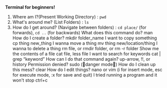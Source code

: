 **Terminal for beginners!**

1. Where am I?(Present Working Directory) : `pwd` 
2. What's around me? (List Folders) : `ls`
3. How do I get around? (Navigate between folders) : `cd place/` (for forwards), `cd ..` (for backwards)
What does this command do? man <command>
How do I create a folder? mkdir folder_name
I want to copy something cp thing new_thing
I wanna move a thing mv thing new/location/thing
I wanna to delete a thing rm file, or rmdir folder, or rm -r folder
Show me the contents of a file cat file, less file
I want to search for keywords cat <file> | grep “keyword”
How can I do that command again? up-arrow, !!, or history
Permission denied? sudo (🚨danger mode🚨)
How do I clean up this mess? clear
How do I edit things? nano or vim (i for insert mode, esc for execute mode, :x for save and quit)
I tried running a program and it won't stop ctrl+c
